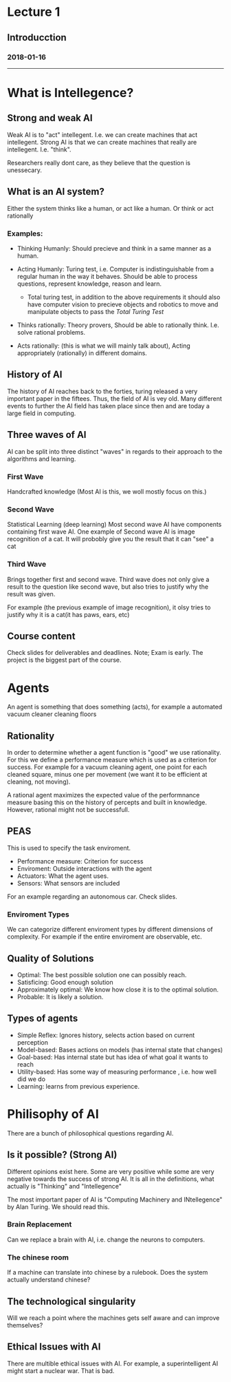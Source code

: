 # Lecture 1
## Introducction
### 2018-01-16
---
# What is Intellegence?

## Strong and weak AI
Weak AI is to "act" intellegent. I.e. we can create machines that act intellegent.
Strong AI is that we can create machines that really are intellegent. I.e. "think".

Researchers really dont care, as they believe that the question is unessecary. 

## What is an AI system? 
Either the system thinks like a human, or act like a human. Or think or act rationally 

### Examples:
* Thinking Humanly: Should precieve and think in a same manner as a human. 


* Acting Humanly: Turing test, i.e. Computer is indistinguishable from a regular human in the way it behaves. Should be able to process questions, represent knowledge, reason and learn.
	- Total turing test, in addition to the above requirements it should also have computer vision to precieve objects and robotics to move and manipulate objects to pass the *Total Turing Test* 

* Thinks rationally: Theory provers, Should be able to rationally think. I.e. solve rational problems.

* Acts rationally:  (this is what we will mainly talk about), Acting appropriately (rationally) in different domains. 


## History of AI
The history of AI reaches back to the forties, turing released a very important paper in the fiftees. Thus, the field of AI is vey old. Many different events to further the AI field has taken place since then and are today a large field in computing. 

## Three waves of AI
AI can be split into three distinct "waves" in regards to their approach to the algorithms and learning. 

### First Wave
Handcrafted knowledge (Most AI is this, we woll mostly focus on this.)
### Second Wave
Statistical Learning (deep learning)
Most second wave AI have components containing first wave AI. 
One example of Second wave AI is image recognition of a cat. It will probobly give you the result that it can "see" a cat 

### Third Wave
Brings together first and second wave. Third wave does not only give a result to the question like second wave, but also tries to justify why the result was given. 

For example (the previous example of image recognition), it olsy tries to justify why it is a cat(it has paws, ears, etc)

## Course content
Check slides for deliverables and deadlines. Note; Exam is early. The project is the biggest part of the course.

# Agents 
An agent is something that does something (acts), for example a automated vacuum cleaner cleaning floors
## Rationality
In order to determine whether a agent function is "good" we use rationality. For this we define a performance measure which is used as a criterion for success. For example for a vacuum cleaning agent, one point for each cleaned square, minus one per movement (we want it to be efficient at cleaning, not moving). 

A rational agent maximizes the expected value of the performnance measure basing this on the history of percepts and built in knowledge. However, rational might not be successfull. 

## PEAS
This is used to specify the task enviroment. 
* Performance measure: Criterion for success
* Enviroment: Outside interactions with the agent
* Actuators: What the agent uses.
* Sensors: What sensors are included

For an example regarding an autonomous car. Check slides.

### Enviroment Types
We can categorize different enviroment types by different dimensions of complexity. For example if the entire enviroment are observable, etc.

## Quality of Solutions
* Optimal: The best possible solution one can possibly reach.
* Satisficing: Good enough solution 
* Approximately optimal: We know how close it is to the optimal solution. 
* Probable: It is likely a solution. 

## Types of agents 
* Simple Reflex: Ignores history, selects action based on current perception
* Model-based: Bases actions on models (has internal state that changes)
* Goal-based: Has internal state but has idea of what goal it wants to reach
* Utility-based: Has some way of measuring performance , i.e. how well did we do
* Learning: learns from previous experience.

# Philisophy of AI
There are a bunch of philosophical questions regarding AI.

## Is it possible?  (Strong AI)
Different opinions exist here. Some are very positive while some are very negative towards the success of strong AI. 
It is all in the definitions, what actually is "Thinking" and "Intellegence"

The most important paper of AI is "Computing Machinery and INtellegence" by Alan Turing. We should read this. 

### Brain Replacement
Can we replace a brain with AI, i.e. change the neurons to computers.

### The chinese room
If a machine can translate into chinese by a rulebook. Does the system actually understand chinese? 

## The technological singularity
Will we reach a point where the machines gets self aware and can improve themselves? 

## Ethical Issues with AI
There are multible ethical issues with AI. For example, a superintelligent AI might start a nuclear war. That is bad.


